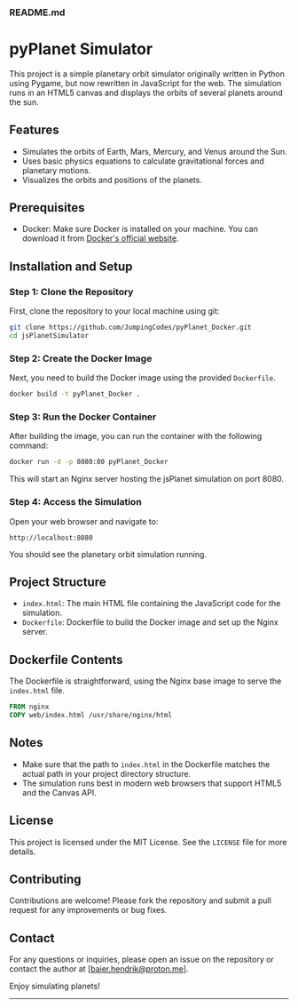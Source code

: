 ### README.md

# pyPlanet Simulator

This project is a simple planetary orbit simulator originally written in Python using Pygame, but now rewritten in JavaScript for the web. The simulation runs in an HTML5 canvas and displays the orbits of several planets around the sun.

## Features
- Simulates the orbits of Earth, Mars, Mercury, and Venus around the Sun.
- Uses basic physics equations to calculate gravitational forces and planetary motions.
- Visualizes the orbits and positions of the planets.

## Prerequisites
- Docker: Make sure Docker is installed on your machine. You can download it from [Docker's official website](https://www.docker.com/products/docker-desktop).

## Installation and Setup

### Step 1: Clone the Repository
First, clone the repository to your local machine using git:
```sh
git clone https://github.com/JumpingCodes/pyPlanet_Docker.git
cd jsPlanetSimulator
```

### Step 2: Create the Docker Image
Next, you need to build the Docker image using the provided `Dockerfile`.
```sh
docker build -t pyPlanet_Docker .
```

### Step 3: Run the Docker Container
After building the image, you can run the container with the following command:
```sh
docker run -d -p 8080:80 pyPlanet_Docker
```
This will start an Nginx server hosting the jsPlanet simulation on port 8080.

### Step 4: Access the Simulation
Open your web browser and navigate to:
```
http://localhost:8080
```
You should see the planetary orbit simulation running.

## Project Structure
- `index.html`: The main HTML file containing the JavaScript code for the simulation.
- `Dockerfile`: Dockerfile to build the Docker image and set up the Nginx server.

## Dockerfile Contents
The Dockerfile is straightforward, using the Nginx base image to serve the `index.html` file.

```dockerfile
FROM nginx
COPY web/index.html /usr/share/nginx/html
```

## Notes
- Make sure that the path to `index.html` in the Dockerfile matches the actual path in your project directory structure.
- The simulation runs best in modern web browsers that support HTML5 and the Canvas API.

## License
This project is licensed under the MIT License. See the `LICENSE` file for more details.

## Contributing
Contributions are welcome! Please fork the repository and submit a pull request for any improvements or bug fixes.

## Contact
For any questions or inquiries, please open an issue on the repository or contact the author at [baier.hendrik@proton.me].

Enjoy simulating planets!

---
